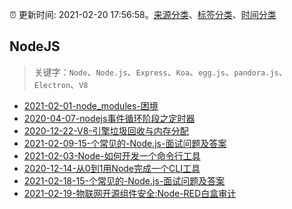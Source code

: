 :alarm_clock: 更新时间: 2021-02-20 17:56:58。[来源分类](../README.md)、[标签分类](../TAGS.md)、[时间分类](../TIMELINE.md)

## NodeJS


> 关键字：`Node`、`Node.js`、`Express`、`Koa`、`egg.js`、`pandora.js`、`Electron`、`V8`



- [2021-02-01-node_modules-困境](https://www.ershicimi.com/p/a275293bd5c33275440bf51ffcc5ebc1) 
- [2020-04-07-nodejs事件循环阶段之定时器](https://www.ershicimi.com/p/f81c5d14b2fcd013d74096bdc3b8371c) 
- [2020-12-22-V8-引擎垃圾回收与内存分配](https://www.ershicimi.com/p/1a0e4f18abc4d979ab8de6939f2ac8cb) 
- [2021-02-09-15-个常见的-Node.js-面试问题及答案](https://www.ershicimi.com/p/e6ebeacd2db1cbc32cc84289d95450a4) 
- [2021-02-03-Node-如何开发一个命令行工具](https://www.ershicimi.com/p/722fd10dbd2adcf728f10b3cf9b16b3b) 
- [2020-12-14-从0到1用Node完成一个CLI工具](https://www.ershicimi.com/p/ce0ca64987136c4d684e2cfb2e9b20a0) 
- [2021-02-18-15-个常见的-Node.js-面试问题及答案](https://www.ershicimi.com/p/28bf51b6e65a98ba0e0d667f97b27218) 
- [2021-02-19-物联网开源组件安全:Node-RED白盒审计](https://sec.thief.one/article_content?a_id=c4b70a9427023f246a6dd8c7d7184bbb) 